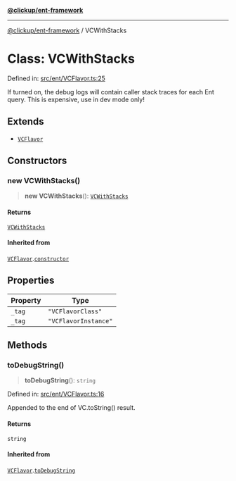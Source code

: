 [**@clickup/ent-framework**](../README.md)

***

[@clickup/ent-framework](../globals.md) / VCWithStacks

# Class: VCWithStacks

Defined in: [src/ent/VCFlavor.ts:25](https://github.com/clickup/ent-framework/blob/master/src/ent/VCFlavor.ts#L25)

If turned on, the debug logs will contain caller stack traces for each Ent
query. This is expensive, use in dev mode only!

## Extends

- [`VCFlavor`](VCFlavor.md)

## Constructors

### new VCWithStacks()

> **new VCWithStacks**(): [`VCWithStacks`](VCWithStacks.md)

#### Returns

[`VCWithStacks`](VCWithStacks.md)

#### Inherited from

[`VCFlavor`](VCFlavor.md).[`constructor`](VCFlavor.md#constructors)

## Properties

| Property | Type |
| ------ | ------ |
| <a id="_tag"></a> `_tag` | `"VCFlavorClass"` |
| <a id="_tag-1"></a> `_tag` | `"VCFlavorInstance"` |

## Methods

### toDebugString()

> **toDebugString**(): `string`

Defined in: [src/ent/VCFlavor.ts:16](https://github.com/clickup/ent-framework/blob/master/src/ent/VCFlavor.ts#L16)

Appended to the end of VC.toString() result.

#### Returns

`string`

#### Inherited from

[`VCFlavor`](VCFlavor.md).[`toDebugString`](VCFlavor.md#todebugstring)
